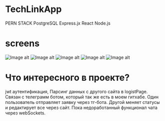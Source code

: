 # TechLinkApp
PERN STACK
PostgreSQL Express.jx React Node.js
# screens
![Image alt](https://github.com/flavokrkkk/TechLinkApp/blob/scrins/2023-12-06_23-07-02.png)
![Image alt](https://github.com/flavokrkkk/TechLinkApp/blob/scrins/2023-12-06_23-08-55.png)
![Image alt](https://github.com/flavokrkkk/TechLinkApp/blob/scrins/2023-12-06_23-09-42.png)
![Image alt](https://github.com/flavokrkkk/TechLinkApp/blob/scrins/2023-12-06_23-11-37.png)
![Image alt](https://github.com/flavokrkkk/TechLinkApp/blob/scrins/2023-12-06_23-12-02.png)
# Что интересного в проекте?
jwt аутентификация, Парсинг данных с другого сайта в logistPage. Связан с телеграмм ботом, который так же есть в моем гитхабе.
Один пользователь отправляет заявку через тг-бота. Другой меняет статусы и редактирует все через сайт. Пока недоработанный функционал 
чата через webSockets.
